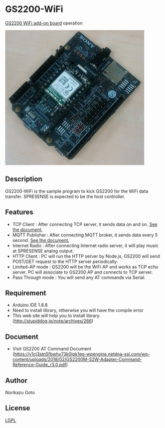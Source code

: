 # GS2200-WiFi

[GS2200 WiFi add-on board](https://idy-design.com/product/is110b.html) operation

![image](./extras/iS110B.jpg)

## Description

GS2200-WiFi is the sample program to kick GS2200 for the WiFi data transfer. SPRESENSE is expected to be the host controller.

## Features

- TCP Client : After connecting TCP server, it sends data on and on. [See the document.](./examples/TCPClient/Readme.txt)
- MQTT Publisher : After connecting MQTT broker, it sends data every 5 second. [See the document.](./Documents/GS2200_MQTT-001.pdf)
- Internet Radio : After connecting Internet radio server, it will play music at SPRESENSE analog output.
- HTTP Client : PC will run the HTTP server by Node.js, GS2200 will send POST/GET request to the HTTP server periodically.
- Limited-AP mode : GS2200 will be the WiFi AP and works as TCP echo server. PC will associate to GS2200 AP and connects to TCP server.
- Pass Through mode : You will send any AT commands via Serial.

## Requirement

- Arduino IDE 1.8.8
- Need to install <GS2200> library, otherwise you will have the compile error
- This web site will help you to install <GS2200> library. (http://stupiddog.jp/note/archives/266)

## Document
- Visit GS2200 AT Command Document (https://y1cj3stn5fbwhv73k0ipk1eg-wpengine.netdna-ssl.com/wp-content/uploads/2018/02/GS2200M-S2W-Adapter-Command-Reference-Guide_r3.0.pdf)

## Author

Norikazu Goto

## License

[LGPL](http://www.gnu.org/licenses/lgpl.html)

